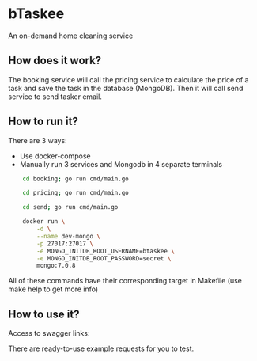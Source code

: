# bTaskee
An on-demand home cleaning service

## How does it work?
The booking service will call the pricing service to calculate the price of a task and save the task in the database
(MongoDB). Then it will call send service to send tasker email.


## How to run it?
There are 3 ways:
- Use docker-compose
- Manually run 3 services and Mongodb in 4 separate terminals
```bash
	cd booking; go run cmd/main.go
```

```bash
	cd pricing; go run cmd/main.go
```

```bash
	cd send; go run cmd/main.go
```

```bash
	docker run \
		-d \
		--name dev-mongo \
		-p 27017:27017 \
		-e MONGO_INITDB_ROOT_USERNAME=btaskee \
		-e MONGO_INITDB_ROOT_PASSWORD=secret \
		mongo:7.0.8
```
All of these commands have their corresponding target in Makefile (use make help to get more info)
## How to use it?
Access to swagger links:
[](http://localhost:8080/swagger/index.html)
[](http://localhost:8081/swagger/index.html)
[](http://localhost:8082/swagger/index.html)

There are ready-to-use example requests for you to test.
